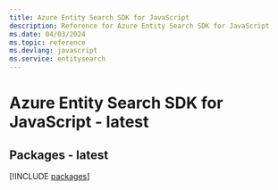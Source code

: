 ```yaml
---
title: Azure Entity Search SDK for JavaScript
description: Reference for Azure Entity Search SDK for JavaScript
ms.date: 04/03/2024
ms.topic: reference
ms.devlang: javascript
ms.service: entitysearch
---
```

# Azure Entity Search SDK for JavaScript - latest
## Packages - latest
[!INCLUDE [packages](entity-search-index.md)]